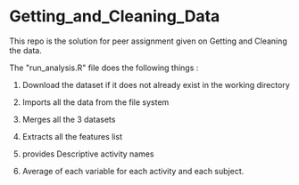 # Getting_and_Cleaning_Data
This repo is the solution for peer assignment given on Getting and Cleaning the data.

The "run_analysis.R" file does the following things : 

1)  Download the dataset if it does not already exist in the working directory

2)  Imports all the data from the file system

3)  Merges all the 3 datasets

4)  Extracts all the features list

5)  provides Descriptive activity names

6)  Average of each variable for each activity and each subject.
